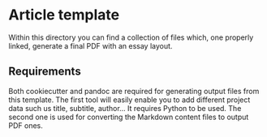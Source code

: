 Article template
================

Within this directory you can find a collection of files which, one properly
linked, generate a final PDF with an essay layout.


Requirements
------------

Both cookiecutter and pandoc are required for generating output files from this
template. The first tool will easily enable you to add different project data
such us title, subtitle, author... It requires Python to be used. The second one
is used for converting the Markdown content files to output PDF ones.
